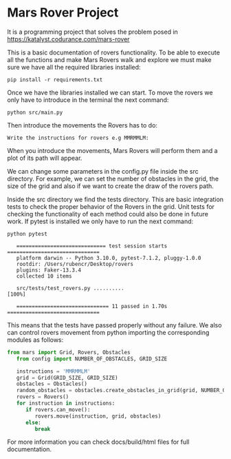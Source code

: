 # Mars Rover Project
It is a programming project that solves the problem posed in https://katalyst.codurance.com/mars-rover

This is a basic documentation of rovers functionality. To be able to execute all the functions and make Mars Rovers walk and explore 
we must make sure we have all the required libraries installed:

```console
pip install -r requirements.txt
```
Once we have the libraries installed we can start. To move the rovers we only have to introduce in the terminal
the next command:

```console
python src/main.py
```
Then introduce the movements the Rovers has to do:

```console
Write the instructions for rovers e.g MMRMMLM:
```
When you introduce the movements, Mars Rovers will perform them and a plot of its path will appear.

We can change some parameters in the config.py file inside the src directory. For example, we can 
set the number of obstacles in the grid, the size of the grid and also if we want to create the draw
of the rovers path.

Inside the src directory we find the tests directory. This are basic integration tests to check
the proper behavior of the Rovers in the grid. Unit tests for checking the functionality of each method could also be done 
in future work. If pytest is installed we only have to run the next command:

```console
python pytest

   ============================= test session starts ==============================
   platform darwin -- Python 3.10.0, pytest-7.1.2, pluggy-1.0.0
   rootdir: /Users/rubencr/Desktop/rovers
   plugins: Faker-13.3.4
   collected 10 items                                                             

   src/tests/test_rovers.py ..........                                      [100%]

   ============================== 11 passed in 1.70s ==============================
```
This means that the tests have passed properly without any failure. We also can control rovers movement from python
importing the corresponding modules as follows:


```python
from mars import Grid, Rovers, Obstacles
   from config import NUMBER_OF_OBSTACLES, GRID_SIZE

   instructions = 'MMRMMLM'
   grid = Grid(GRID_SIZE, GRID_SIZE)
   obstacles = Obstacles()
   random_obstacles = obstacles.create_obstacles_in_grid(grid, NUMBER_OF_OBSTACLES).get_obstacles_positions()
   rovers = Rovers()
   for instruction in instructions:
      if rovers.can_move():
         rovers.move(instruction, grid, obstacles)
      else:
         break
```
For more information you can check docs/build/html files for full documentation.
